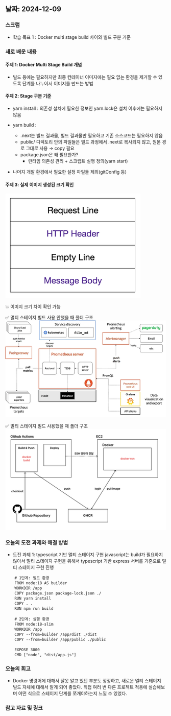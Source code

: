 ## 날짜: 2024-12-09

### 스크럼
- 학습 목표 1 : Docker multi stage build 차이와 빌드 구분 기준

### 새로 배운 내용
#### 주제 1: Docker Multi Stage Build 개념
- 빌드 등에는 필요하지만 최종 컨테이너 이미지에는 필요 없는 환경을 제거할 수 있도록 단계를 나누어서 이미지를 만드는 방법

#### 주제 2: Stage 구분 기준
- yarn install : 의존성 설치에 필요한 정보인 yarn.lock은 설치 이후에는 필요하지 않음

- yarn build : 
    - .next는 빌드 결과물, 빌드 결과물만 필요하고 기존 소스코드는 필요하지 않음
    - public/ 디렉토리 안의 파일들은 빌드 과정에서 .next로 복사되지 않고, 원본 경로 그대로 사용 → copy 필요
    - package.json은 왜 필요한가?
        - 런타임 의존성 관리 + 스크립트 실행 정의(yarn start)

- 나머지 개발 환경에서 필요한 설정 파일들 제외(gitConfig 등)

#### 주제 3: 실제 이미지 생성된 크기 확인
![alt text](image.png)

💥 이미지 크기 차이 확인 가능

✅ 멀티 스테이지 빌드 사용 안했을 때 폴더 구조
![alt text](image-1.png)

✅ 멀티 스테이지 빌드 사용했을 때 폴더 구조
![alt text](image-2.png)


### 오늘의 도전 과제와 해결 방법
- 도전 과제 1: typescript 기반 멀티 스테이지 구현
    javascript는 build가 필요하지 않아서 멀티 스테이지 구현을 위해서 typescript 기반 express 서버를 기준으로 멀티 스테이지 구현 진행
```docker
    # 1단계: 빌드 환경
    FROM node:18 AS builder
    WORKDIR /app
    COPY package.json package-lock.json ./
    RUN yarn install
    COPY . .
    RUN npm run build

    # 2단계: 실행 환경
    FROM node:18-slim
    WORKDIR /app
    COPY --from=builder /app/dist ./dist
    COPY --from=builder /app/public ./public

    EXPOSE 3000
    CMD ["node", "dist/app.js"]
```

### 오늘의 회고
- Docker 명령어에 대해서 잘못 알고 있던 부분도 정정하고, 새로운 멀티 스테이지 빌드 자체에 대해서 알게 되어 좋았다. 직접 여러 번 다른 프로젝트 적용에 실습해보며 어떤 식으로 스테이지 단계를 쪼개야하는지 느낄 수 있었다. 

### 참고 자료 및 링크
